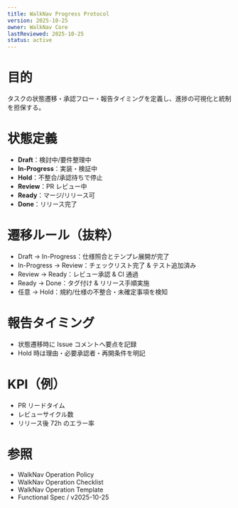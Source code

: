```yaml
---
title: WalkNav Progress Protocol
version: 2025-10-25
owner: WalkNav Core
lastReviewed: 2025-10-25
status: active
---
```


# 目的
タスクの状態遷移・承認フロー・報告タイミングを定義し、進捗の可視化と統制を担保する。

# 状態定義
- **Draft**：検討中/要件整理中
- **In-Progress**：実装・検証中
- **Hold**：不整合/承認待ちで停止
- **Review**：PR レビュー中
- **Ready**：マージ/リリース可
- **Done**：リリース完了

# 遷移ルール（抜粋）
- Draft → In-Progress：仕様照合とテンプレ展開が完了
- In-Progress → Review：チェックリスト完了 & テスト追加済み
- Review → Ready：レビュー承認 & CI 通過
- Ready → Done：タグ付け & リリース手順実施
- 任意 → Hold：規約/仕様の不整合・未確定事項を検知

# 報告タイミング
- 状態遷移時に Issue コメントへ要点を記録
- Hold 時は理由・必要承認者・再開条件を明記

# KPI（例）
- PR リードタイム
- レビューサイクル数
- リリース後 72h のエラー率

# 参照
- WalkNav Operation Policy
- WalkNav Operation Checklist
- WalkNav Operation Template
- Functional Spec / v2025-10-25
